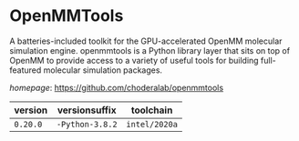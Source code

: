 # OpenMMTools

A batteries-included toolkit for the GPU-accelerated OpenMM molecular simulation engine. openmmtools is a Python library layer that sits on top of OpenMM to provide access to a variety of useful tools  for building full-featured molecular simulation packages.

*homepage*: <https://github.com/choderalab/openmmtools>

version | versionsuffix | toolchain
--------|---------------|----------
``0.20.0`` | ``-Python-3.8.2`` | ``intel/2020a``
